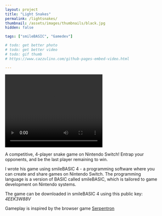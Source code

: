 ```yaml
---
layout: project
title: "Light Snakes"
permalink: /lightsnakes/
thumbnail: /assets/images/thumbnails/black.jpg
hidden: false

tags: ["smileBASIC", "Gamedev"]

# todo: get better photo
# todo: get better video
# todo: gif thumb
# https://www.cazzulino.com/github-pages-embed-video.html

---
```


<video width="320" height="240" controls>
  <source type="video/type" src="/docs/assets/videos/LightSnakesDemo.mp4">
Your browser does not support the video tag.
</video>

A competitive, 4-player snake game on Nintendo Switch!
Entrap your opponents, and be the last player remaining to win.

I wrote his game using smileBASIC 4 - a programming software where you can create and share games on Nintendo Switch. 
The programming language is a version of BASIC called smileBASIC, which is tailored to game development on Nintendo systems.

The game can be downloaded in smileBASIC 4 using this public key: <em>4EEK3W88V</em>

Gameplay is inspired by the browser game <a href="https://www.games1729.com/serpentron/">Serpentron</a>